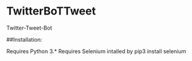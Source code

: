 # TwitterBoTTweet
Twitter-Tweet-Bot

##Installation:

Requires Python 3.*
Requires Selenium intalled by pip3 install selenium
